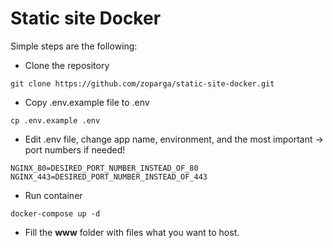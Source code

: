 # Static site Docker

Simple steps are the following:

- Clone the repository

```git clone https://github.com/zoparga/static-site-docker.git```

- Copy .env.example file to .env

```cp .env.example .env```

- Edit .env file, change app name, environment, and the most important -> port numbers if needed!

```
NGINX_80=DESIRED_PORT_NUMBER_INSTEAD_OF_80
NGINX_443=DESIRED_PORT_NUMBER_INSTEAD_OF_443
```

- Run container

``` docker-compose up -d ```

- Fill the **www** folder with files what you want to host.
